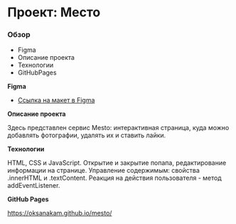 # Проект: Место

### Обзор

* Figma
* Описание проекта
* Технологии
* GitHubPages

**Figma**

* [Ссылка на макет в Figma](https://www.figma.com/file/2cn9N9jSkmxD84oJik7xL7/JavaScript.-Sprint-4?node-id=0%3A1)

**Описание проекта**

Здесь представлен сервис Mesto: интерактивная страница, куда можно добавлять фотографии, удалять их и ставить лайки.

**Технологии**

HTML, CSS и JavaScript. Открытие и закрытие попапа, редактирование информации на странице. Управление содержимым: свойства .innerHTML и .textContent. Реакция на действия пользователя - метод addEventListener.

**GitHub Pages**

https://oksanakam.github.io/mesto/